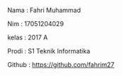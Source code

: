 Nama 	    : Fahri Muhammad <br>

Nim  	    : 17051204029 <br>

kelas 	  : 2017 A <br>

Prodi 	  : S1 Teknik Informatika <br>

Github 	  : https://github.com/fahrim27 <br>
